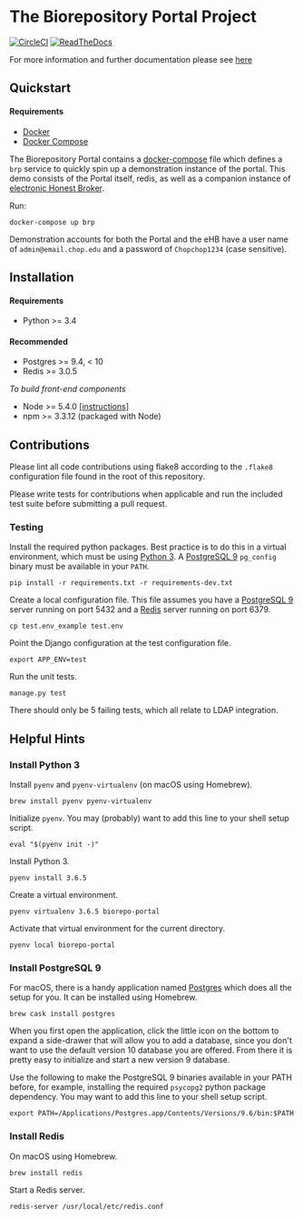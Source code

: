 # The Biorepository Portal Project

[![CircleCI](https://circleci.com/gh/chop-dbhi/biorepo-portal/tree/master.svg?style=svg)](https://circleci.com/gh/chop-dbhi/biorepo-portal/tree/master)
[![ReadTheDocs](https://readthedocs.org/projects/biorepository-portal/badge/?version=latest)](http://biorepository-portal.readthedocs.io/en/latest/)

For more information and further documentation please see [here](http://biorepository-portal.readthedocs.io/en/latest/)


## Quickstart

#### Requirements

* [Docker](https://www.docker.com/)
* [Docker Compose](https://www.docker.com/products/docker-compose)

The Biorepository Portal contains a [docker-compose](https://www.docker.com/products/docker-compose) file which defines a `brp` service to quickly spin up a demonstration instance of the portal. This demo consists of the Portal itself, redis, as well as a companion instance of [electronic Honest Broker](https://github.com/chop-dbhi/ehb-service).

Run:

`docker-compose up brp`

Demonstration accounts for both the Portal and the eHB have a user name of `admin@email.chop.edu` and a password of `Chopchop1234` (case sensitive).

## Installation


#### Requirements

* Python >= 3.4

#### Recommended

* Postgres >= 9.4, < 10
* Redis >= 3.0.5

*To build front-end components*

* Node >= 5.4.0 [[instructions](https://nodejs.org/en/download/current/)]
* npm >= 3.3.12 (packaged with Node)

## Contributions

Please lint all code contributions using flake8 according to the `.flake8` configuration file found in the root of this repository.

Please write tests for contributions when applicable and run the included test suite before submitting a pull request.

### Testing

Install the required python packages. Best practice is to do this in a virtual environment, which must be using [Python 3](#install-python-3). A [PostgreSQL 9](#install-postgresql-9) `pg_config` binary must be available in your `PATH`.

```
pip install -r requirements.txt -r requirements-dev.txt
```

Create a local configuration file. This file assumes you have a [PostgreSQL 9](#install-postgresql-9) server running on port 5432 and a [Redis](#install-redis) server running on port 6379.

```
cp test.env_example test.env
```

Point the Django configuration at the test configuration file.

```
export APP_ENV=test
```

Run the unit tests.

```
manage.py test
```

There should only be 5 failing tests, which all relate to LDAP integration.

## Helpful Hints

### Install Python 3

Install `pyenv` and `pyenv-virtualenv` (on macOS using Homebrew).

```
brew install pyenv pyenv-virtualenv
```

Initialize `pyenv`. You may (probably) want to add this line to your shell setup script.

```
eval "$(pyenv init -)"
```

Install Python 3.

```
pyenv install 3.6.5
```

Create a virtual environment.

```
pyenv virtualenv 3.6.5 biorepo-portal
```

Activate that virtual environment for the current directory.

```
pyenv local biorepo-portal
```


### Install PostgreSQL 9

For macOS, there is a handy application named [Postgres](https://postgresapp.com/) which does all the setup for you. It can be installed using Homebrew.

```
brew cask install postgres
```

When you first open the application, click the little icon on the bottom to expand a side-drawer that will allow you to add a database, since you don't want to use the default version 10 database you are offered. From there it is pretty easy to initialize and start a new version 9 database.

Use the following to make the PostgreSQL 9 binaries available in your PATH before, for example, installing the required `psycopg2` python package dependency. You may want to add this line to your shell setup script.

```
export PATH=/Applications/Postgres.app/Contents/Versions/9.6/bin:$PATH
```

### Install Redis

On macOS using Homebrew.

```
brew install redis
```

Start a Redis server.

```
redis-server /usr/local/etc/redis.conf
```
